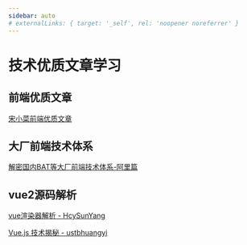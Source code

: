 ```yaml
---
sidebar: auto
# externalLinks: { target: '_self', rel: 'noopener noreferrer' }
---
```

# 技术优质文章学习

## 前端优质文章
[宋小菜前端优质文章](https://www.yuque.com/sxc/front)

## 大厂前端技术体系
[解密国内BAT等大厂前端技术体系-阿里篇](https://mp.weixin.qq.com/s/haSCjEOVCZSeaT2q5E2BQw)

## vue2源码解析
[vue渲染器解析 - HcySunYang](http://hcysun.me/vue-design/zh/donor-list.html)

[Vue.js 技术揭秘 - ustbhuangyi](https://ustbhuangyi.github.io/vue-analysis/)
